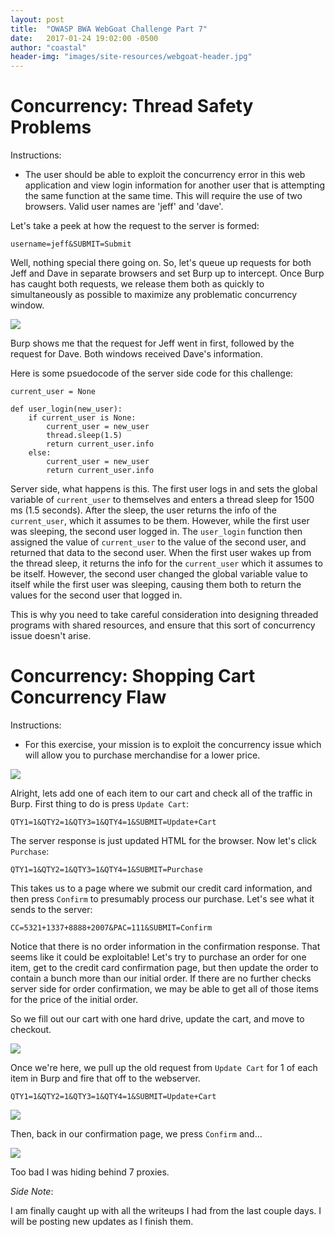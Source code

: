 ```yaml
---
layout: post
title:  "OWASP BWA WebGoat Challenge Part 7"
date:   2017-01-24 19:02:00 -0500
author: "coastal"
header-img: "images/site-resources/webgoat-header.jpg"
---
```

# Concurrency: Thread Safety Problems
Instructions:

- The user should be able to exploit the concurrency error in this web application and view login information for another user that is attempting the same function at the same time. This will require the use of two browsers. Valid user names are 'jeff' and 'dave'.

Let's take a peek at how the request to the server is formed:

```
username=jeff&SUBMIT=Submit
```

Well, nothing special there going on. So, let's queue up requests for both Jeff and Dave in separate browsers and set Burp up to intercept. Once Burp has caught both requests, we release them both as quickly to simultaneously as possible to maximize any problematic concurrency window. 

<img src="{{ site.baseurl }}/images/2017-01-24-webgoat_part_7/thread-success.jpg">

Burp shows me that the request for Jeff went in first, followed by the request for Dave. Both windows received Dave's information.

Here is some psuedocode of the server side code for this challenge:

```
current_user = None

def user_login(new_user):
	if current_user is None:
		current_user = new_user
		thread.sleep(1.5)
		return current_user.info
	else:
		current_user = new_user
		return current_user.info

```

Server side, what happens is this. The first user logs in and sets the global variable of ```current_user``` to themselves and enters a thread sleep for 1500 ms (1.5 seconds). After the sleep, the user returns the info of the ```current_user```, which it assumes to be them. However, while the first user was sleeping, the second user logged in. The ```user_login``` function then assigned the value of ```current_user``` to the value of the second user, and returned that data to the second user. When the first user wakes up from the thread sleep, it returns the info for the ```current_user``` which it assumes to be itself. However, the second user changed the global variable value to itself while the first user was sleeping, causing them both to return the values for the second user that logged in.

This is why you need to take careful consideration into designing threaded programs with shared resources, and ensure that this sort of concurrency issue doesn't arise.

# Concurrency: Shopping Cart Concurrency Flaw
Instructions:

-  For this exercise, your mission is to exploit the concurrency issue which will allow you to purchase merchandise for a lower price.

<img src="{{ site.baseurl }}/images/2017-01-24-webgoat_part_7/cart-init.jpg">

Alright, lets add one of each item to our cart and check all of the traffic in Burp. First thing to do is press ```Update Cart```:

```
QTY1=1&QTY2=1&QTY3=1&QTY4=1&SUBMIT=Update+Cart
```

The server response is just updated HTML for the browser. Now let's click ```Purchase```:

```
QTY1=1&QTY2=1&QTY3=1&QTY4=1&SUBMIT=Purchase
```

This takes us to a page where we submit our credit card information, and then press ```Confirm``` to presumably process our purchase. Let's see what it sends to the server:

```
CC=5321+1337+8888+2007&PAC=111&SUBMIT=Confirm
```

Notice that there is no order information in the confirmation response. That seems like it could be exploitable! Let's try to purchase an order for one item, get to the credit card confirmation page, but then update the order to contain a bunch more than our initial order. If there are no further checks server side for order confirmation, we may be able to get all of those items for the price of the initial order.

So we fill out our cart with one hard drive, update the cart, and move to checkout. 

<img src="{{ site.baseurl }}/images/2017-01-24-webgoat_part_7/cart-full.jpg">

Once we're here, we pull up the old request from ```Update Cart``` for 1 of each item in Burp and fire that off to the webserver. 

```
QTY1=1&QTY2=1&QTY3=1&QTY4=1&SUBMIT=Update+Cart
```

<img src="{{ site.baseurl }}/images/2017-01-24-webgoat_part_7/cart-fuller.jpg">

Then, back in our confirmation page, we press ```Confirm``` and...

<img src="{{ site.baseurl }}/images/2017-01-24-webgoat_part_7/cart-backtraced.jpg">

Too bad I was hiding behind 7 proxies.




*Side Note*:

I am finally caught up with all the writeups I had from the last couple days. I will be posting new updates as I finish them.